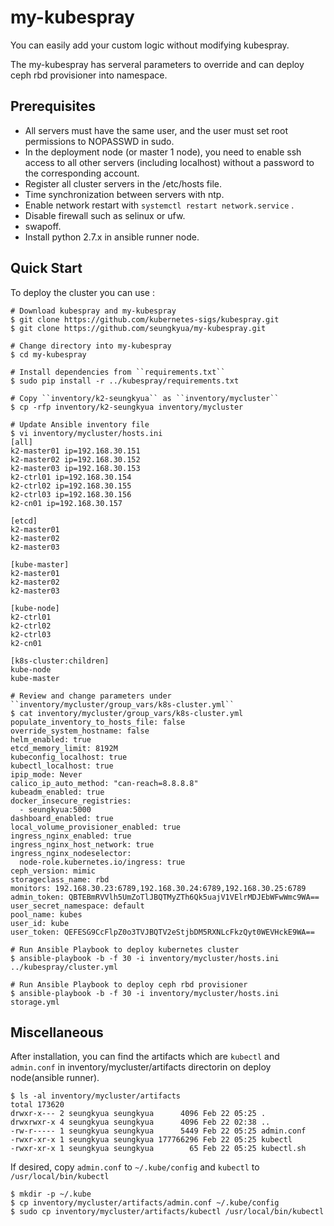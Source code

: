 # my-kubespray
You can easily add your custom logic without modifying kubespray.

The my-kubespray has serveral parameters to override and can deploy ceph rbd provisioner into namespace.

## Prerequisites

- All servers must have the same user, and the user must set root permissions to NOPASSWD in sudo.
- In the deployment node (or master 1 node), you need to enable ssh access to all other servers (including localhost) without a password to the corresponding account.
- Register all cluster servers in the /etc/hosts file.
- Time synchronization between servers with ntp.
- Enable network restart with `systemctl restart network.service` .
- Disable firewall such as selinux or ufw.
- swapoff.
- Install python 2.7.x in ansible runner node.  

## Quick Start

To deploy the cluster you can use :

```
# Download kubespray and my-kubespray
$ git clone https://github.com/kubernetes-sigs/kubespray.git
$ git clone https://github.com/seungkyua/my-kubespray.git

# Change directory into my-kubespray
$ cd my-kubespray

# Install dependencies from ``requirements.txt``
$ sudo pip install -r ../kubespray/requirements.txt

# Copy ``inventory/k2-seungkyua`` as ``inventory/mycluster``
$ cp -rfp inventory/k2-seungkyua inventory/mycluster

# Update Ansible inventory file
$ vi inventory/mycluster/hosts.ini
[all]
k2-master01 ip=192.168.30.151
k2-master02 ip=192.168.30.152
k2-master03 ip=192.168.30.153
k2-ctrl01 ip=192.168.30.154
k2-ctrl02 ip=192.168.30.155
k2-ctrl03 ip=192.168.30.156
k2-cn01 ip=192.168.30.157

[etcd]
k2-master01
k2-master02
k2-master03

[kube-master]
k2-master01
k2-master02
k2-master03

[kube-node]
k2-ctrl01
k2-ctrl02
k2-ctrl03
k2-cn01

[k8s-cluster:children]
kube-node
kube-master

# Review and change parameters under ``inventory/mycluster/group_vars/k8s-cluster.yml``
$ cat inventory/mycluster/group_vars/k8s-cluster.yml
populate_inventory_to_hosts_file: false
override_system_hostname: false
helm_enabled: true
etcd_memory_limit: 8192M
kubeconfig_localhost: true
kubectl_localhost: true
ipip_mode: Never
calico_ip_auto_method: "can-reach=8.8.8.8"
kubeadm_enabled: true
docker_insecure_registries:
  - seungkyua:5000
dashboard_enabled: true
local_volume_provisioner_enabled: true
ingress_nginx_enabled: true
ingress_nginx_host_network: true
ingress_nginx_nodeselector:
  node-role.kubernetes.io/ingress: true
ceph_version: mimic
storageclass_name: rbd
monitors: 192.168.30.23:6789,192.168.30.24:6789,192.168.30.25:6789
admin_token: QBTEBmRVVlh5UmZoTlJBQTMyZTh6Qk5uajV1VElrMDJEbWFwWmc9WA==
user_secret_namespace: default
pool_name: kubes
user_id: kube
user_token: QEFESG9CcFlpZ0o3TVJBQTV2eStjbDM5RXNLcFkzQyt0WEVHckE9WA==

# Run Ansible Playbook to deploy kubernetes cluster
$ ansible-playbook -b -f 30 -i inventory/mycluster/hosts.ini ../kubespray/cluster.yml

# Run Ansible Playbook to deploy ceph rbd provisioner
$ ansible-playbook -b -f 30 -i inventory/mycluster/hosts.ini storage.yml
```

## Miscellaneous

After installation, you can find the artifacts which are `kubectl` and `admin.conf` in inventory/mycluster/artifacts directorin on deploy node(ansible runner).

```
$ ls -al inventory/mycluster/artifacts
total 173620
drwxr-x--- 2 seungkyua seungkyua      4096 Feb 22 05:25 .
drwxrwxr-x 4 seungkyua seungkyua      4096 Feb 22 02:38 ..
-rw-r----- 1 seungkyua seungkyua      5449 Feb 22 05:25 admin.conf
-rwxr-xr-x 1 seungkyua seungkyua 177766296 Feb 22 05:25 kubectl
-rwxr-xr-x 1 seungkyua seungkyua        65 Feb 22 05:25 kubectl.sh
```

If desired, copy `admin.conf` to `~/.kube/config` and `kubectl` to `/usr/local/bin/kubectl`

```
$ mkdir -p ~/.kube
$ cp inventory/mycluster/artifacts/admin.conf ~/.kube/config
$ sudo cp inventory/mycluster/artifacts/kubectl /usr/local/bin/kubectl
```

